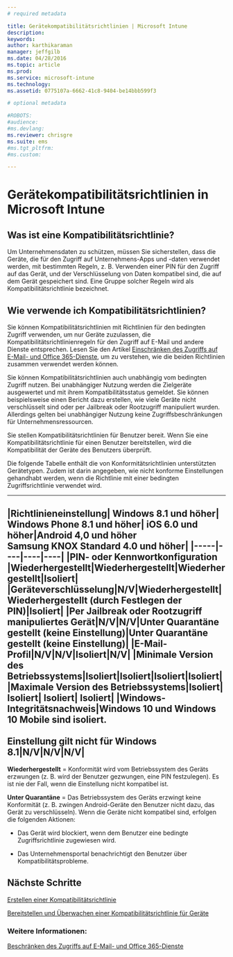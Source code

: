 ```yaml
---
# required metadata

title: Gerätekompatibilitätsrichtlinien | Microsoft Intune
description:
keywords:
author: karthikaraman
manager: jeffgilb
ms.date: 04/28/2016
ms.topic: article
ms.prod:
ms.service: microsoft-intune
ms.technology:
ms.assetid: 0775107a-6662-41c8-9404-be14bbb599f3

# optional metadata

#ROBOTS:
#audience:
#ms.devlang:
ms.reviewer: chrisgre
ms.suite: ems
#ms.tgt_pltfrm:
#ms.custom:

---
```


# Gerätekompatibilitätsrichtlinien in Microsoft Intune
## Was ist eine Kompatibilitätsrichtlinie?
Um Unternehmensdaten zu schützen, müssen Sie sicherstellen, dass die Geräte, die für den Zugriff auf Unternehmens-Apps und -daten verwendet werden, mit bestimmten Regeln, z. B. Verwenden einer PIN für den Zugriff auf das Gerät, und der Verschlüsselung von Daten kompatibel sind, die auf dem Gerät gespeichert sind. Eine Gruppe solcher Regeln wird als Kompatibilitätsrichtlinie bezeichnet.

## Wie verwende ich Kompatibilitätsrichtlinien?
Sie können Kompatibilitätsrichtlinien mit Richtlinien für den bedingten Zugriff verwenden, um nur Geräte zuzulassen, die Kompatibilitätsrichtlinienregeln für den Zugriff auf E-Mail und andere Dienste entsprechen. Lesen Sie den Artikel [Einschränken des Zugriffs auf E-Mail- und Office 365-Dienste](restrict-access-to-email-and-o365-services-with-microsoft-intune.md), um zu verstehen, wie die beiden Richtlinien zusammen verwendet werden können.

Sie können Kompatibilitätsrichtlinien auch unabhängig vom bedingten Zugriff nutzen. Bei unabhängiger Nutzung werden die Zielgeräte ausgewertet und mit ihrem Kompatibilitätsstatus gemeldet. Sie können beispielsweise einen Bericht dazu erstellen, wie viele Geräte nicht verschlüsselt sind oder per Jailbreak oder Rootzugriff manipuliert wurden. Allerdings gelten bei unabhängiger Nutzung keine Zugriffsbeschränkungen für Unternehmensressourcen.

Sie stellen Kompatibilitätsrichtlinien für Benutzer bereit. Wenn Sie eine Kompatibilitätsrichtlinie für einen Benutzer bereitstellen, wird die Kompatibilität der Geräte des Benutzers überprüft.

Die folgende Tabelle enthält die von Konformitätsrichtlinien unterstützten Gerätetypen. Zudem ist darin angegeben, wie nicht konforme Einstellungen gehandhabt werden, wenn die Richtlinie mit einer bedingten Zugriffsrichtlinie verwendet wird.

--------------

|Richtlinieneinstellung| Windows 8.1 und höher| Windows Phone 8.1 und höher| iOS 6.0 und höher|Android 4,0 und höher<br/>Samsung KNOX Standard 4.0 und höher|
|-----|----|----|----|
|**PIN- oder Kennwortkonfiguration** |Wiederhergestellt|Wiederhergestellt|Wiederhergestellt|Isoliert|
|**Geräteverschlüsselung**|N/V|Wiederhergestellt|Wiederhergestellt (durch Festlegen der PIN)|Isoliert|
|**Per Jailbreak oder Rootzugriff manipuliertes Gerät**|N/V|N/V|Unter Quarantäne gestellt (keine Einstellung)|Unter Quarantäne gestellt (keine Einstellung)|
|**E-Mail-Profil**|N/V|N/V|Isoliert|N/V|
|**Minimale Version des Betriebssystems**|Isoliert|Isoliert|Isoliert|Isoliert|
|**Maximale Version des Betriebssystems**|Isoliert| Isoliert| Isoliert| Isoliert|
|**Windows-Integritätsnachweis**|Windows 10 und Windows 10 Mobile sind isoliert.<br /><br />Einstellung gilt nicht für Windows 8.1|N/V|N/V|N/V|
--------------
**Wiederhergestellt** = Konformität wird vom Betriebssystem des Geräts erzwungen (z. B. wird der Benutzer gezwungen, eine PIN festzulegen).  Es ist nie der Fall, wenn die Einstellung nicht kompatibel ist.

**Unter Quarantäne** = Das Betriebssystem des Geräts erzwingt keine Konformität (z. B. zwingen Android-Geräte den Benutzer nicht dazu, das Gerät zu verschlüsseln). Wenn die Geräte nicht kompatibel sind, erfolgen die folgenden Aktionen:

-   Das Gerät wird blockiert, wenn dem Benutzer eine bedingte Zugriffsrichtlinie zugewiesen wird.

-   Das Unternehmensportal benachrichtigt den Benutzer über Kompatibilitätsprobleme.

## Nächste Schritte
[Erstellen einer Kompatibilitätsrichtlinie](create-a-device-compliance-policy-in-microsoft-intune.md)

[Bereitstellen und Überwachen einer Kompatibilitätsrichtlinie für Geräte](deploy-and-monitor-a-device-compliance-policy-in-microsoft-intune.md)

### Weitere Informationen:
[Beschränken des Zugriffs auf E-Mail- und Office 365-Dienste](restrict-access-to-email-and-o365-services-with-microsoft-intune.md)


<!--HONumber=Jun16_HO2-->


